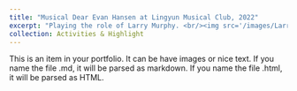 ```yaml
---
title: "Musical Dear Evan Hansen at Lingyun Musical Club, 2022"
excerpt: "Playing the role of Larry Murphy. <br/><img src='/images/Larry Murphy.jpg'>"
collection: Activities & Highlight
---
```


This is an item in your portfolio. It can be have images or nice text. If you name the file .md, it will be parsed as markdown. If you name the file .html, it will be parsed as HTML. 
